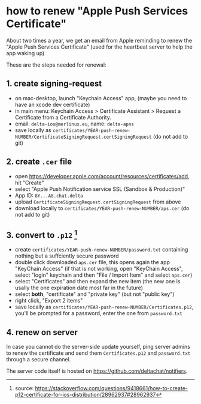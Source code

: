 # how to renew "Apple Push Services Certificate"

About two times a year, we get an email from Apple
reminding to renew the "Apple Push Services Certificate"
(used for the heartbeat server to help the app waking up)

These are the steps needed for renewal:


## 1. create signing-request 

- on mac-desktop, launch "Keychain Access" app, (maybe you need to have an xcode dev certificate)
- in main menu: Keychain Access > Certificate Assistant > Request a Certificate from a Certificate Authority.
- email: `delta-ios@merlinux.eu`, name: `delta-apns`
- save locally as `certificates/YEAR-push-renew-NUMBER/CertificateSigningRequest.certSigningRequest` (do not add to git)


## 2. create `.cer` file

- open <https://developer.apple.com/account/resources/certificates/add>, hit "Create"
- select "Apple Push Notification service SSL (Sandbox & Production)"
- App ID: `8Y...A8.chat.delta`
- upload `CertificateSigningRequest.certSigningRequest` from above
- download locally to `certificates/YEAR-push-renew-NUMBER/aps.cer` (do not add to git)


## 3. convert to `.p12` [^1]

- create `certificates/YEAR-push-renew-NUMBER/password.txt` containing nothing but a suffciently secure password
- double click downloaded `aps.cer` file, this opens again the app "KeyChain Access"
  (if that is not working, open "KeyChain Access", select "login" keychain and then "File / Import Item" and select `aps.cer`)
- select "Certificates" and then expand the new item (the new one is usally the one expiration date most far in the future)
- select **both**, "certificate" and "private key" (but not "public key")
- right click, "Export 2 items"
- save locally as `certificates/YEAR-push-renew-NUMBER/Certificates.p12`,
  you'll be prompted for a password, enter the one from `password.txt`


## 4. renew on server

In case you cannot do the server-side update yourself,
ping server admins to renew the certificate
and send them `Certificates.p12` and `password.txt` through a secure channel.

The server code itself is hosted on <https://github.com/deltachat/notifiers>.


[^1]: source: <https://stackoverflow.com/questions/9418661/how-to-create-p12-certificate-for-ios-distribution/28962937#28962937>
